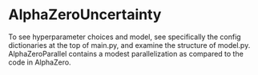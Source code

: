 # AlphaZeroUncertainty

To see hyperparameter choices and model, see specifically the config dictionaries at the top of main.py, and examine the structure of model.py. AlphaZeroParallel contains a modest parallelization as compared to the code in AlphaZero.

